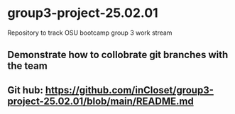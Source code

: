 # group3-project-25.02.01
Repository to track OSU bootcamp group 3 work stream

## Demonstrate how to collobrate git branches with the team
## Git hub: https://github.com/inCloset/group3-project-25.02.01/blob/main/README.md